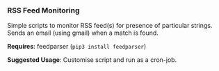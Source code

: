 ### RSS Feed Monitoring

Simple scripts to monitor RSS feed(s) for presence of particular strings.
Sends an email (using gmail) when a match is found.

__Requires__: feedparser (`pip3 install feedparser`)

__Suggested Usage__: Customise script and run as a cron-job.



